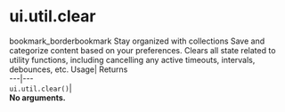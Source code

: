  
#  ui.util.clear
bookmark_borderbookmark Stay organized with collections  Save and categorize content based on your preferences. 
Clears all state related to utility functions, including cancelling any active timeouts, intervals, debounces, etc. 
Usage| Returns  
---|---  
`ui.util.clear()`|   
**No arguments.**
